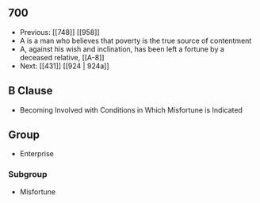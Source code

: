 ## 700
- Previous: [[748]] [[958]] 
- A is a man who believes that poverty is the true source of contentment
- A, against his wish and inclination, has been left a fortune by a deceased relative, [[A-8]]
- Next: [[431]] [[924 | 924a]] 

## B Clause
- Becoming Involved with Conditions in Which Misfortune is Indicated

## Group
- Enterprise

### Subgroup
- Misfortune

